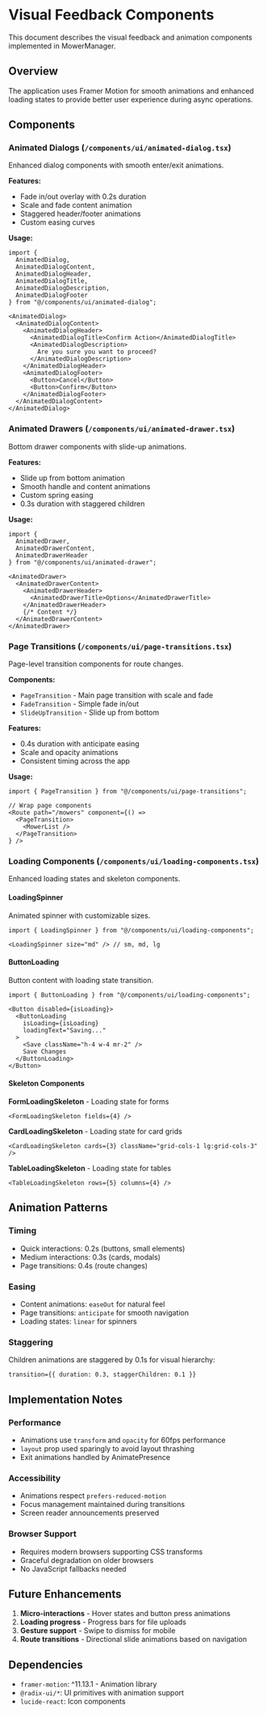 # Visual Feedback Components

This document describes the visual feedback and animation components implemented in MowerManager.

## Overview

The application uses Framer Motion for smooth animations and enhanced loading states to provide better user experience during async operations.

## Components

### Animated Dialogs (`/components/ui/animated-dialog.tsx`)

Enhanced dialog components with smooth enter/exit animations.

**Features:**
- Fade in/out overlay with 0.2s duration
- Scale and fade content animation
- Staggered header/footer animations
- Custom easing curves

**Usage:**
```tsx
import { 
  AnimatedDialog, 
  AnimatedDialogContent, 
  AnimatedDialogHeader,
  AnimatedDialogTitle,
  AnimatedDialogDescription,
  AnimatedDialogFooter 
} from "@/components/ui/animated-dialog";

<AnimatedDialog>
  <AnimatedDialogContent>
    <AnimatedDialogHeader>
      <AnimatedDialogTitle>Confirm Action</AnimatedDialogTitle>
      <AnimatedDialogDescription>
        Are you sure you want to proceed?
      </AnimatedDialogDescription>
    </AnimatedDialogHeader>
    <AnimatedDialogFooter>
      <Button>Cancel</Button>
      <Button>Confirm</Button>
    </AnimatedDialogFooter>
  </AnimatedDialogContent>
</AnimatedDialog>
```

### Animated Drawers (`/components/ui/animated-drawer.tsx`)

Bottom drawer components with slide-up animations.

**Features:**
- Slide up from bottom animation
- Smooth handle and content animations
- Custom spring easing
- 0.3s duration with staggered children

**Usage:**
```tsx
import { 
  AnimatedDrawer, 
  AnimatedDrawerContent, 
  AnimatedDrawerHeader 
} from "@/components/ui/animated-drawer";

<AnimatedDrawer>
  <AnimatedDrawerContent>
    <AnimatedDrawerHeader>
      <AnimatedDrawerTitle>Options</AnimatedDrawerTitle>
    </AnimatedDrawerHeader>
    {/* Content */}
  </AnimatedDrawerContent>
</AnimatedDrawer>
```

### Page Transitions (`/components/ui/page-transitions.tsx`)

Page-level transition components for route changes.

**Components:**
- `PageTransition` - Main page transition with scale and fade
- `FadeTransition` - Simple fade in/out
- `SlideUpTransition` - Slide up from bottom

**Features:**
- 0.4s duration with anticipate easing
- Scale and opacity animations
- Consistent timing across the app

**Usage:**
```tsx
import { PageTransition } from "@/components/ui/page-transitions";

// Wrap page components
<Route path="/mowers" component={() => 
  <PageTransition>
    <MowerList />
  </PageTransition>
} />
```

### Loading Components (`/components/ui/loading-components.tsx`)

Enhanced loading states and skeleton components.

#### LoadingSpinner
Animated spinner with customizable sizes.

```tsx
import { LoadingSpinner } from "@/components/ui/loading-components";

<LoadingSpinner size="md" /> // sm, md, lg
```

#### ButtonLoading
Button content with loading state transition.

```tsx
import { ButtonLoading } from "@/components/ui/loading-components";

<Button disabled={isLoading}>
  <ButtonLoading 
    isLoading={isLoading} 
    loadingText="Saving..."
  >
    <Save className="h-4 w-4 mr-2" />
    Save Changes
  </ButtonLoading>
</Button>
```

#### Skeleton Components

**FormLoadingSkeleton** - Loading state for forms
```tsx
<FormLoadingSkeleton fields={4} />
```

**CardLoadingSkeleton** - Loading state for card grids
```tsx
<CardLoadingSkeleton cards={3} className="grid-cols-1 lg:grid-cols-3" />
```

**TableLoadingSkeleton** - Loading state for tables
```tsx
<TableLoadingSkeleton rows={5} columns={4} />
```

## Animation Patterns

### Timing
- Quick interactions: 0.2s (buttons, small elements)
- Medium interactions: 0.3s (cards, modals)
- Page transitions: 0.4s (route changes)

### Easing
- Content animations: `easeOut` for natural feel
- Page transitions: `anticipate` for smooth navigation
- Loading states: `linear` for spinners

### Staggering
Children animations are staggered by 0.1s for visual hierarchy:
```tsx
transition={{ duration: 0.3, staggerChildren: 0.1 }}
```

## Implementation Notes

### Performance
- Animations use `transform` and `opacity` for 60fps performance
- `layout` prop used sparingly to avoid layout thrashing
- Exit animations handled by AnimatePresence

### Accessibility
- Animations respect `prefers-reduced-motion`
- Focus management maintained during transitions
- Screen reader announcements preserved

### Browser Support
- Requires modern browsers supporting CSS transforms
- Graceful degradation on older browsers
- No JavaScript fallbacks needed

## Future Enhancements

1. **Micro-interactions** - Hover states and button press animations
2. **Loading progress** - Progress bars for file uploads
3. **Gesture support** - Swipe to dismiss for mobile
4. **Route transitions** - Directional slide animations based on navigation

## Dependencies

- `framer-motion`: ^11.13.1 - Animation library
- `@radix-ui/*`: UI primitives with animation support
- `lucide-react`: Icon components
